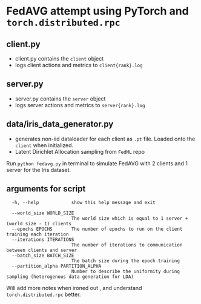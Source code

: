 # FedAVG attempt using PyTorch and `torch.distributed.rpc`

## client.py
* client.py contains the `client` object
* logs client actions and metrics to `client{rank}.log`

## server.py
* server.py contains the `server` object
* logs server actions and metrics to `server{rank}.log`

## data/iris_data_generator.py
* generates non-iid dataloader for each client as `.pt` file. Loaded onto the `client` when initialized.
* Latent Dirichlet Allocation sampling from `FedML` repo

Run `python fedavg.py` in terminal to simulate FedAVG with 2 clients and 1 server for the Iris dataset.

## arguments for script
```optional arguments:
  -h, --help            show this help message and exit 

  --world_size WORLD_SIZE
                        The world size which is equal to 1 server + (world size - 1) clients
  --epochs EPOCHS       The number of epochs to run on the client training each iteration
  --iterations ITERATIONS
                        The number of iterations to communication between clients and server
  --batch_size BATCH_SIZE
                        The batch size during the epoch training
  --partition_alpha PARTITION_ALPHA
                        Number to describe the uniformity during sampling (heterogenous data generation for LDA)
```

Will add more notes when ironed out , and understand `torch.distributed.rpc` better.